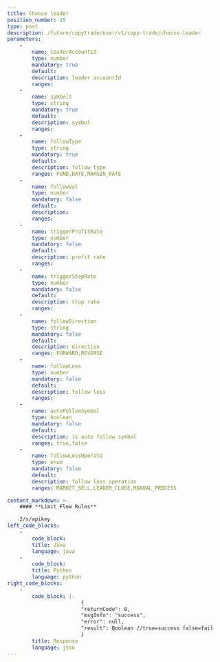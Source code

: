 ```yaml
---
title: Choose leader
position_number: 15
type: post
description: /future/copytrade/user/v1/copy-trade/choose-leader
parameters:
    -
        name: leaderAccountId
        type: number
        mandatory: true
        default:
        description: leader accountId
        ranges:
    -
        name: symbols
        type: string
        mandatory: true
        default:
        description: symbol
        ranges:
    -
        name: followType
        type: string
        mandatory: true
        default:
        description: follow type
        ranges: FUND,RATE,MARGIN_RATE
    -
        name: followVal
        type: number
        mandatory: false
        default:
        description: 
        ranges: 
    -
        name: triggerProfitRate
        type: number
        mandatory: false
        default:
        description: profit rate
        ranges:
    -
        name: triggerStopRate
        type: number
        mandatory: false
        default:
        description: stop rate
        ranges:
    -
        name: followDirection
        type: string
        mandatory: false
        default:
        description: direction
        ranges: FORWARD,REVERSE
    -
        name: followLoss
        type: number
        mandatory: false
        default:
        description: follow loss
        ranges: 
    -
        name: autoFollowSymbol
        type: boolean
        mandatory: false
        default:
        description: is auto follow symbol
        ranges: true,false
    -
        name: followLossOperate
        type: enum
        mandatory: false
        default:
        description: follow loss operation
        ranges: MARKET_SELL,LEADER_CLOSE,MANUAL_PROCESS

content_markdown: >-
    #### **Limit Flow Rules**

    2/s/apikey
left_code_blocks:
    -
        code_block:
        title: Java
        language: java
    -
        code_block:
        title: Python
        language: python
right_code_blocks:
    -
        code_block: |-
                        {
                        "returnCode": 0,
                        "msgInfo": "success",
                        "error": null,
                        "result": Boolean //true=success false=fail
                        }
        title: Response
        language: json
---
```

